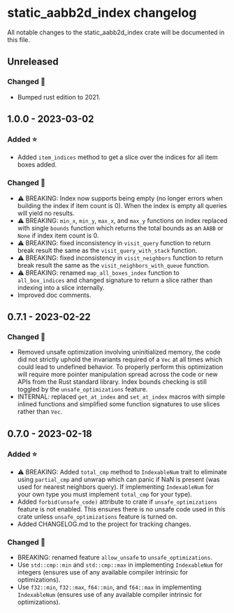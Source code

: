 # static_aabb2d_index changelog

All notable changes to the static_aabb2d_index crate will be documented in this file.

## Unreleased

### Changed 🔧

- Bumped rust edition to 2021.

## 1.0.0 - 2023-03-02

### Added ⭐

- Added `item_indices` method to get a slice over the indices for all item boxes added.

### Changed 🔧

- ⚠️ BREAKING: Index now supports being empty (no longer errors when building the index if item
  count is 0). When the index is empty all queries will yield no results.
- ⚠️ BREAKING: `min_x`, `min_y`, `max_x`, and `max_y` functions on index replaced with single
  `bounds` function which returns the total bounds as an `AABB` or `None` if index item count is 0.
- ⚠️ BREAKING: fixed inconsistency in `visit_query` function to return break result the same as the
  `visit_query_with_stack` function.
- ⚠️ BREAKING: fixed inconsistency in `visit_neighbors` function to return break result the same as
  the `visit_neighbors_with_queue` function.
- ⚠️ BREAKING: renamed `map_all_boxes_index` function to `all_box_indices` and changed signature to
  return a slice rather than indexing into a slice internally.
- Improved doc comments.

## 0.7.1 - 2023-02-22

### Changed 🔧

- Removed unsafe optimization involving uninitialized memory, the code did not strictly uphold the
  invariants required of a `Vec` at all times which could lead to undefined behavior. To properly
  perform this optimization will require more pointer manipulation spread across the code or new
  APIs from the Rust standard library. Index bounds checking is still toggled by the
  `unsafe_optimizations` feature.
- INTERNAL: replaced `get_at_index` and `set_at_index` macros with simple inlined functions and
  simplified some function signatures to use slices rather than `Vec`.

## 0.7.0 - 2023-02-18

### Added ⭐

- ⚠️ BREAKING: Added `total_cmp` method to `IndexableNum` trait to eliminate using `partial_cmp` and
  unwrap which can panic if NaN is present (was used for nearest neighbors query). If implementing
  `IndexableNum` for your own type you must implement `total_cmp` for your type).
- Added `forbid(unsafe_code)` attribute to crate if `unsafe_optimizations` feature is not enabled.
  This ensures there is no unsafe code used in this crate unless `unsafe_optimizations` feature is
  turned on.
- Added CHANGELOG.md to the project for tracking changes.

### Changed 🔧

- BREAKING: renamed feature `allow_unsafe` to `unsafe_optimizations`.
- Use `std::cmp::min` and `std::cmp::max` in implementing `IndexableNum` for integers (ensures use
  of any available compiler intrinsic for optimizations).
- Use `f32::min`, `f32::max`, `f64::min`, and `f64::max` in implementing `IndexableNum` (ensures
  use of any available compiler intrinsic for optimizations).

